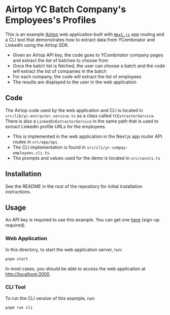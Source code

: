 # Airtop YC Batch Company's Employees's Profiles

This is an example [Airtop](https://www.airtop.ai/) web application built with [`Next.js`](https://nextjs.org/)
app routing and a CLI tool that demonstrates how to extract data from YCombinator and LinkedIn using the Airtop SDK.

- Given an Airtop API key, the code goes to YCombinator company pages and extract the list of batches to choose from
- Once the batch list is fetched, the user can choose a batch and the code will extract the list of companies in the batch
- For each company, the code will extract the list of employees
- The results are displayed to the user in the web application

## Code

The Airtop code used by the web application and CLI is located in `src/lib/yc-extractor.service.ts` as a class
called `YCExtractorService`. There is also a `LinkedInExtractorService` in the same path that is used to extract
LinkedIn profile URLs for the employees.

- This is implemented in the web application in the Next.js app router API routes in `src/app/api`.
- The CLI implementation is found in `src/cli/yc-compay-employees.cli.ts`.
- The prompts and values used for the demo is located in `src/consts.ts`

## Installation

See the README in the root of the repository for initial installation instructions.

## Usage

An API key is required to use this example. You can get one [here](https://portal.airtop.ai/api-keys) (sign-up required).

### Web Application

In this directory, to start the web application server, run:

```bash
pnpm start
```

In most cases, you should be able to access the web application at [http://localhost:3000](http://localhost:3000).

### CLI Tool

To run the CLI version of this example, run:

```bash
pnpm run cli
```
